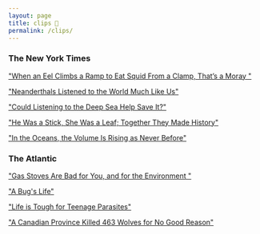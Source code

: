 ```yaml
---
layout: page
title: clips 🦭
permalink: /clips/
---
```


### The New York Times
["When an Eel Climbs a Ramp to Eat Squid From a Clamp, That’s a Moray
"](https://www.nytimes.com/2021/06/22/science/moray-eels-eat-land.html)

["Neanderthals Listened to the World Much Like Us"](https://www.nytimes.com/2021/03/01/science/neanderthals-hearing-language.html)

["Could Listening to the Deep Sea Help Save It?"](https://www.nytimes.com/2020/11/10/science/deep-sea-marine-biology-acoustics.html)

["He Was a Stick, She Was a Leaf; Together They Made History"](https://www.nytimes.com/2020/12/01/science/leaf-stick-insects-phyllium-asekiense.html)

["In the Oceans, the Volume Is Rising as Never Before"](https://www.nytimes.com/2021/02/04/science/ocean-marine-noise-pollution.html)

### The Atlantic

["Gas Stoves Are Bad for You, and for the Environment "](https://www.theatlantic.com/science/archive/2020/10/gas-stoves-are-bad-you-and-environment/616700/)

["A Bug's Life"](https://www.theatlantic.com/magazine/archive/2021/04/tine-poppe/618077/)

["Life is Tough for Teenage Parasites"](https://www.theatlantic.com/science/archive/2021/02/deep-sea-parasite-ekes-out-life-hydrothermal-vents/618032/)

["A Canadian Province Killed 463 Wolves for No Good Reason"](https://www.theatlantic.com/science/archive/2020/07/how-simple-statistical-error-killed-463-wolves/614134/)
